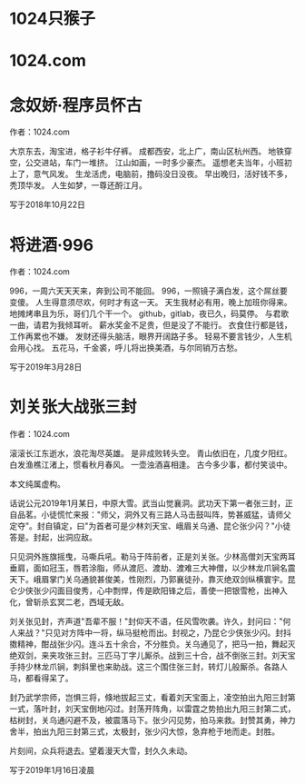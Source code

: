 # 1024只猴子
# 1024.com


# 念奴娇·程序员怀古
作者：1024.com

大京东去，淘宝进，格子衫牛仔裤。
成都西安，北上广，南山区杭州西。
地铁穿空，公交进站，车门一堆挤。
江山如画，一时多少豪杰。
遥想老夫当年，小班初上了，意气风发。
生龙活虎，电脑前，撸码没日没夜。
早出晚归，活好钱不多，秃顶华发。
人生如梦，一尊还酹江月。

写于2018年10月22日


# 将进酒·996
作者：1024.com

996，一周六天天天来，奔到公司不能回。
996，一照镜子满白发，这个屌丝要变傻。
人生得意须尽欢，何时才有这一天。
天生我材必有用，晚上加班你得来。
地摊烤串且为乐，哥们几个干一个。
github，gitlab，夜已久，码莫停。
与君歌一曲，请君为我倾耳听。
薪水奖金不足贵，但是没了不能行。
衣食住行都是钱，工作再累也不嫌。
发财还得头脑活，眼界开阔路子多。
轻易不要言钱少，人生机会用心找。
五花马，千金裘，呼儿将出换美酒，与尔同销万古愁。

写于2019年3月28日


# 刘关张大战张三封
作者：1024.com

滚滚长江东逝水，浪花淘尽英雄。
是非成败转头空。
青山依旧在，几度夕阳红。
白发渔樵江渚上，惯看秋月春风。
一壶浊酒喜相逢。
古今多少事，都付笑谈中。

本文纯属虚构。

话说公元2019年1月某日，中原大雪。武当山觉襄洞。武功天下第一者张三封，正自品茗。小徒慌忙来报："师父，洞外又有三路人马击鼓叫阵，势甚威猛，请师父定夺"。封自镇定，曰"为首者可是少林刘天宝、峨眉关乌通、昆仑张少闪？"小徒答是。封起，出洞应敌。

只见洞外旌旗摇曳，马嘶兵吼。勒马于阵前者，正是刘关张。少林高僧刘天宝两耳垂肩，面如冠玉，唇若涂脂，师从渡厄、渡劫、渡难三大神僧，以少林龙爪锏名震天下。峨眉掌门关乌通貌甚俊美，性刚烈，乃郭襄徒孙，靠灭绝双剑纵横寰宇。昆仑少侠张少闪面目俊秀，心中剽悍，传是欧阳锋之后，善使一把银雪枪，出神入化，曾斩杀玄冥二老，西域无敌。

刘关张见封，齐声道"吾辈不服！"封仰天不语，任风雪吹袭。许久，封问曰："何人来战？"只见对方阵中一将，纵马挺枪而出。封视之，乃昆仑少侠张少闪。封抖擞精神，酣战张少闪。连斗五十余合，不分胜负。关乌通见了，把马一拍，舞起灭绝双剑，来夹攻张三封。三匹马丁字儿厮杀。战到三十合，战不倒张三封。刘天宝手持少林龙爪锏，刺斜里也来助战。这三个围住张三封，转灯儿般厮杀。各路人马，都看得呆了。

封乃武学宗师，岂惧三将，倏地拔起三丈，看着刘天宝面上，凌空拍出九阳三封第一式，落叶封，刘天宝倒地闪过。封荡开阵角，以雷霆之势拍出九阳三封第二式，枯树封，关乌通闪避不及，被震落马下。张少闪见势，拍马来救。封赞其勇，神力舍半，拍出九阳三封第三式，太极封，张少闪大惊，急弃枪于地而走。封胜。

片刻间，众兵将退去。望着漫天大雪，封久久未动。

写于2019年1月16日凌晨
